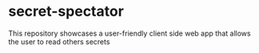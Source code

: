 # secret-spectator
This repository showcases a user-friendly client side web app that allows the user to read others secrets
